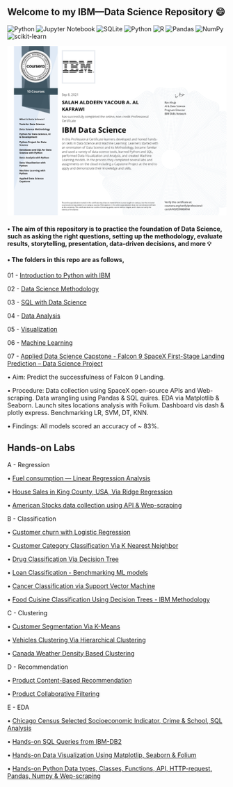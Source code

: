 ## Welcome to my IBM—Data Science Repository :smile:

![Python](https://img.shields.io/badge/python-3670A0?style=for-the-badge&logo=python&logoColor=ffdd54)
![Jupyter Notebook](https://img.shields.io/badge/jupyter-%23FA0F00.svg?style=for-the-badge&logo=jupyter&logoColor=white)
![SQLite](https://img.shields.io/badge/sqlite-%2307405e.svg?style=for-the-badge&logo=sqlite&logoColor=white)
![Python](https://img.shields.io/badge/python-3670A0?style=for-the-badge&logo=python&logoColor=ffdd54)
![R](https://img.shields.io/badge/r-%23276DC3.svg?style=for-the-badge&logo=r&logoColor=white)
![Pandas](https://img.shields.io/badge/pandas-%23150458.svg?style=for-the-badge&logo=pandas&logoColor=white)
![NumPy](https://img.shields.io/badge/numpy-%23013243.svg?style=for-the-badge&logo=numpy&logoColor=white)
![scikit-learn](https://img.shields.io/badge/scikit--learn-%23F7931E.svg?style=for-the-badge&logo=scikit-learn&logoColor=white)



<p align="center">
  <img src="https://github.com/KAFSALAH/IBM_DataScience/blob/main/Certificates/IBM%20Data%20Science%20Professional%20Certificate.jpg" width="700">
</p>

#### • The aim of this repository is to practice the foundation of Data Science, such as asking the right questions, setting up the methodology, evaluate results, storytelling, presentation, data-driven decisions, and more :bulb:

#### • The folders in this repo are as follows,

01 - [Introduction to Python with IBM](https://github.com/KAFSALAH/IBM_DataScience/tree/main/Introduction%20to%20Python%20with%20IBM)

02 - [Data Science Methodology](https://github.com/KAFSALAH/IBM_DataScience/tree/main/Data%20Science%20Methodology)

03 - [SQL with Data Science](https://github.com/KAFSALAH/IBM_DataScience/tree/main/SQL%20with%20Data%20Science)

04 - [Data Analysis](https://github.com/KAFSALAH/IBM_DataScience/tree/main/Data%20Analysis)

05 - [Visualization](https://github.com/KAFSALAH/IBM_DataScience/tree/main/Visualization)

06 - [Machine Learning](https://github.com/KAFSALAH/IBM_DataScience/tree/main/Machine%20Learning)

07 - [Applied Data Science Capstone -	Falcon 9 SpaceX First-Stage Landing Prediction – Data Science Project ](https://github.com/KAFSALAH/IBM_DataScience/tree/main/Applied%20Data%20Science%20Capstone)

• Aim: Predict the successfulness of Falcon 9 Landing.

• Procedure: Data collection using SpaceX open-source APIs and Web-scraping. Data wrangling using Pandas & SQL quires. EDA via Matplotlib & Seaborn. Launch sites locations analysis with Folium. Dashboard vis dash & plotly express. Benchmarking LR, SVM, DT, KNN.

• Findings: All models scored an accuracy of ~ 83%.



## Hands-on Labs

A - Regression 

• [Fuel consumption — Linear Regression Analysis](https://github.com/KAFSALAH/IBM_DataScience/blob/main/Machine%20Learning/Polynomial%20Regression.ipynb)

• [House Sales in King County, USA, Via Ridge Regression](https://github.com/KAFSALAH/IBM_DataScience/blob/main/Data%20Analysis/House%20Sales%20in%20King%20County%2C%20USA.ipynb)

• [American Stocks data collection using API & Wep-scraping](https://github.com/KAFSALAH/IBM_DataScience/blob/main/Data%20Analysis/Stocks%20Basic%20EDA.ipynb)

B - Classification

• [Customer churn with Logistic Regression](https://github.com/KAFSALAH/IBM_DataScience/blob/main/Machine%20Learning/Logistic%20Regression.ipynb)

• [Customer Category Classification Via K Nearest Neighbor](https://github.com/KAFSALAH/IBM_DataScience/blob/main/Machine%20Learning/K-Nearest%20Neighbors.ipynb)

• [Drug Classification Via Decision Tree](https://github.com/KAFSALAH/IBM_DataScience/blob/main/Machine%20Learning/Decision%20Tree.ipynb)

• [Loan Classification - Benchmarking ML models](https://github.com/KAFSALAH/IBM_DataScience/blob/main/Machine%20Learning/Final%20Assignment/Prediction%20via%20various%20MLA.ipynb)

• [Cancer Classification via Support Vector Machine](https://github.com/KAFSALAH/IBM_DataScience/blob/main/Machine%20Learning/SVM%20(Support%20Vector%20Machines).ipynb)

• [Food Cuisine Classification Using Decision Trees - IBM Methodology](https://github.com/KAFSALAH/IBM_DataScience/tree/main/Data%20Science%20Methodology)

C - Clustering

• [Customer Segmentation Via K-Means](https://github.com/KAFSALAH/IBM_DataScience/blob/main/Machine%20Learning/K%20Means%20Customer%20Seg.ipynb)

• [Vehicles Clustering Via Hierarchical Clustering](https://github.com/KAFSALAH/IBM_DataScience/blob/main/Machine%20Learning/Hierarchical%20Clustering.ipynb)

• [Canada Weather Density Based Clustering](https://github.com/KAFSALAH/IBM_DataScience/blob/main/Machine%20Learning/DBSCAN.ipynb)

D - Recommendation

• [Product Content-Based Recommendation](https://github.com/KAFSALAH/IBM_DataScience/blob/main/Machine%20Learning/Content-Based%20Recommendation.py) 

• [Product Collaborative Filtering](https://github.com/KAFSALAH/IBM_DataScience/blob/main/Machine%20Learning/Collaborative%20Filtering.py)

E - EDA

• [Chicago Census Selected Socioeconomic Indicator, Crime & School, SQL Analysis](https://github.com/KAFSALAH/IBM_DataScience/blob/main/SQL%20with%20Data%20Science/RealLifePractice/Chicago_Census_Crime_School_Combined_Analysis.ipynb)

• [Hands-on SQL Queries from IBM-DB2](https://github.com/KAFSALAH/IBM_DataScience/blob/main/SQL%20with%20Data%20Science/RealLifePractice/SQL%20magic%20wih%20Pandas.ipynb)

• [Hands-on Data Visualization Using Matplotlip, Seaborn & Folium](https://github.com/KAFSALAH/IBM_DataScience/tree/main/Visualization)

• [Hands-on Python Data types, Classes, Functions, API, HTTP-request, Pandas, Numpy & Wep-scraping](https://github.com/KAFSALAH/IBM_DataScience/tree/main/Introduction%20to%20Python%20with%20IBM)


